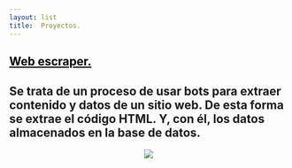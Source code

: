 ```yaml
---
layout: list
title:  Proyectos.
---
```


<!-- ## <span style="color:black">Nuevo malware sin archivos oculta shellcode en los registros de eventos de Windows</span> -->
## <a href="https://Rac00nSP.github.io/project/web-scraper/" title="ir a noticia" style="color:black">Web escraper.</a> <!-- &nbsp; ![image](/assets/icons/logomalware.png)--> <!-- &nbsp; ![image](/assets/icons/rsz_python-logo.png) -->
## Se trata de un proceso de usar bots para extraer contenido y datos de un sitio web. De esta forma se extrae el código HTML. Y, con él, los datos almacenados en la base de datos.
<!--<li>
  <a href="https://dirtyc00n.github.io/news/newpost.md" class="h4 flip-title"><span>prueba</span></a>
  <time class="heading faded fine" datetime=""></time>
</li>--> 

<p align="center"><img src="https://Rac00nSP.github.io/assets/img/scrap.jpg"></p>
